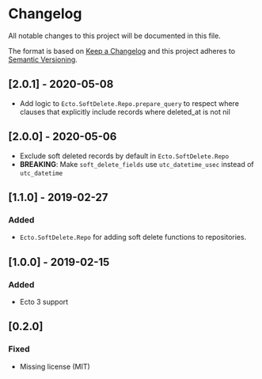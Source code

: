 # Changelog

All notable changes to this project will be documented in this file.

The format is based on [Keep a Changelog](http://keepachangelog.com/en/1.0.0/)
and this project adheres to [Semantic Versioning](http://semver.org/spec/v2.0.0.html).

## [2.0.1] - 2020-05-08

- Add logic to `Ecto.SoftDelete.Repo.prepare_query` to respect where clauses that explicitly include records where deleted_at is not nil 

## [2.0.0] - 2020-05-06

- Exclude soft deleted records by default in `Ecto.SoftDelete.Repo`
- **BREAKING**: Make `soft_delete_fields` use `utc_datetime_usec` instead of `utc_datetime`

## [1.1.0] - 2019-02-27

### Added

- `Ecto.SoftDelete.Repo` for adding soft delete functions to repositories.

## [1.0.0] - 2019-02-15

### Added

- Ecto 3 support

## [0.2.0]

### Fixed

- Missing license (MIT)
